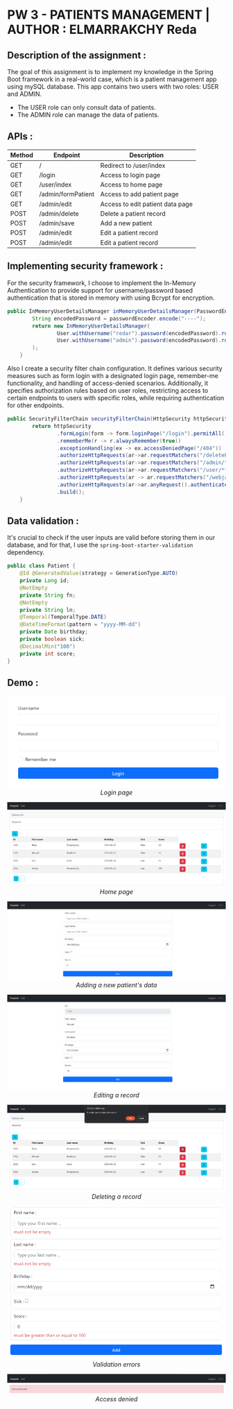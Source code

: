 # PW 3 - PATIENTS MANAGEMENT | AUTHOR : ELMARRAKCHY Reda

## Description of the assignment :
The goal of this assignment is to implement my knowledge in the Spring Boot framework in a real-world case, which is a patient management app using mySQL database.
This app contains two users with two roles: USER and ADMIN.

- The USER role can only consult data of patients.
- The ADMIN role can manage the data of patients.

## APIs :

| Method | Endpoint           | Description                      |
|--------|--------------------|----------------------------------|
| GET    | /                  | Redirect to /user/index          |
| GET    | /login             | Access to login page             |
| GET    | /user/index        | Access to home page              |
| GET    | /admin/formPatient | Access to add patient page       |
| GET    | /admin/edit        | Access to edit patient data page |
| POST   | /admin/delete      | Delete a patient record          |
| POST   | /admin/save        | Add a new patient                |
| POST   | /admin/edit        | Edit a patient record            |
| POST   | /admin/edit        | Edit a patient record            |

## Implementing security framework :

For the security framework, I choose to implement the In-Memory Authentication to provide support for username/password based authentication that is stored in memory with using Bcrypt for encryption.
```java
public InMemoryUserDetailsManager inMemoryUserDetailsManager(PasswordEncoder passwordEncoder){
        String encodedPassword = passwordEncoder.encode("----");
        return new InMemoryUserDetailsManager(
                User.withUsername("redar").password(encodedPassword).roles("USER").build(),
                User.withUsername("admin").password(encodedPassword).roles("USER","ADMIN").build()
        );
    }
```
Also I create a security filter chain configuration. It defines various security measures such as form login with a designated login page, remember-me functionality, and handling of access-denied scenarios. Additionally, it specifies authorization rules based on user roles, restricting access to certain endpoints to users with specific roles, while requiring authentication for other endpoints.
````java
public SecurityFilterChain securityFilterChain(HttpSecurity httpSecurity) throws Exception {
        return httpSecurity
                .formLogin(form -> form.loginPage("/login").permitAll())
                .rememberMe(r -> r.alwaysRemember(true))
                .exceptionHandling(ex -> ex.accessDeniedPage("/404"))
                .authorizeHttpRequests(ar->ar.requestMatchers("/deletePatient/**").hasRole("ADMIN"))
                .authorizeHttpRequests(ar->ar.requestMatchers("/admin/**").hasRole("ADMIN"))
                .authorizeHttpRequests(ar->ar.requestMatchers("/user/**").hasRole("USER"))
                .authorizeHttpRequests(ar -> ar.requestMatchers("/webjars/**"))
                .authorizeHttpRequests(ar->ar.anyRequest().authenticated())
                .build();
    }
````

## Data validation :
It's crucial to check if the user inputs are valid before storing them in our database, and for that, I use the `spring-boot-starter-validation` dependency.
```java
public class Patient {
    @Id @GeneratedValue(strategy = GenerationType.AUTO)
    private Long id;
    @NotEmpty
    private String fn;
    @NotEmpty
    private String ln;
    @Temporal(TemporalType.DATE)
    @DateTimeFormat(pattern = "yyyy-MM-dd")
    private Date birthday;
    private boolean sick;
    @DecimalMin("100")
    private int score;
}
```

## Demo :
<p align="center">
    <img src="images/img.png" alt="Description of the image" />
    <br />
    <em>Login page</em>
</p>
<p align="center">
    <img src="images/img_1.png" alt="Description of the image"  />
    <br />
    <em>Home page</em>
</p>
<p align="center">
    <img src="images/img_3.png" alt="Description of the image" />
    <br />
    <em>Adding a new patient's data</em>
</p>
<p align="center">
    <img src="images/img_4.png" alt="Description of the image"  />
    <br />
    <em>Editing a record</em>
</p>
<p align="center">
    <img src="images/img_2.png" alt="Description of the image" />
    <br />
    <em>Deleting a record</em>
</p>
<p align="center">
    <img src="images/img_5.png" alt="Description of the image" />
    <br />
    <em>Validation errors</em>
</p>
<p align="center">
    <img src="images/img_6.png" alt="Description of the image" />
    <br />
    <em>Access denied</em>
</p>
